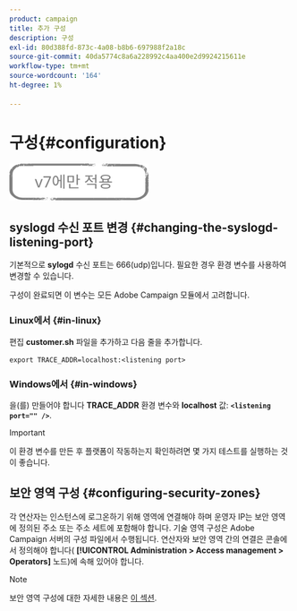 ```yaml
---
product: campaign
title: 추가 구성
description: 구성
exl-id: 80d388fd-873c-4a08-b8b6-697988f2a18c
source-git-commit: 40da5774c8a6a228992c4aa400e2d9924215611e
workflow-type: tm+mt
source-wordcount: '164'
ht-degree: 1%

---
```


# 구성{#configuration}

![](../../assets/v7-only.svg)

## syslogd 수신 포트 변경 {#changing-the-syslogd-listening-port}

기본적으로 **sylogd** 수신 포트는 666(udp)입니다. 필요한 경우 환경 변수를 사용하여 변경할 수 있습니다.

구성이 완료되면 이 변수는 모든 Adobe Campaign 모듈에서 고려합니다.

### Linux에서 {#in-linux}

편집 **customer.sh** 파일을 추가하고 다음 줄을 추가합니다.

```
export TRACE_ADDR=localhost:<listening port>
```

### Windows에서 {#in-windows}

을(를) 만들어야 합니다 **TRACE_ADDR** 환경 변수와 **localhost** 값: **`<listening port="" />`**.

>[!IMPORTANT]
>
>이 환경 변수를 만든 후 플랫폼이 작동하는지 확인하려면 몇 가지 테스트를 실행하는 것이 좋습니다.

## 보안 영역 구성 {#configuring-security-zones}

각 연산자는 인스턴스에 로그온하기 위해 영역에 연결해야 하며 운영자 IP는 보안 영역에 정의된 주소 또는 주소 세트에 포함해야 합니다. 기술 영역 구성은 Adobe Campaign 서버의 구성 파일에서 수행됩니다. 연산자와 보안 영역 간의 연결은 콘솔에서 정의해야 합니다( **[!UICONTROL Administration > Access management > Operators]** 노드)에 속해 있어야 합니다.

>[!NOTE]
>
>보안 영역 구성에 대한 자세한 내용은 [이 섹션](../../installation/using/security-zones.md).
